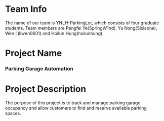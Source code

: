 # Team Info

The name of our team is YNLH-ParkingLot, which consists of four graduate students. Team members are Pengfei Ye(SpringW1nd), Yu Nong(Sixiaone), Wen li(liwen0601) and Hoilun Hung(hoilunhung).

# Project Name

### Parking Garage Automation

# Project Description

The purpose of this project is to track and manage parking garage occupancy and allow customers to find and reserve available parking spaces. 
